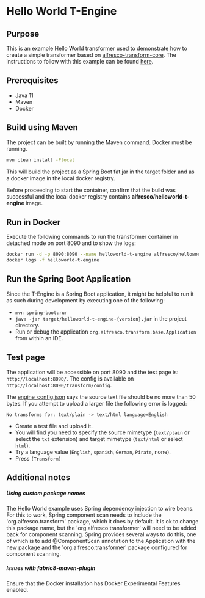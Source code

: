# Hello World T-Engine

## Purpose
This is an example Hello World transformer used to demonstrate how to create a simple transformer based on
[alfresco-transform-core](https://github.com/Alfresco/alfresco-transform-core).
The instructions to follow with this example can be found [here](https://github.com/Alfresco/acs-packaging/blob/master/docs/creating-a-t-engine.md).

## Prerequisites
* Java 11
* Maven
* Docker

## Build using Maven
The project can be built by running the Maven command. Docker must be running.
```bash
mvn clean install -Plocal
```
This will build the project as a Spring Boot fat jar in the target folder
and as a docker image in the local docker registry.

Before proceeding to start the container, confirm that the build was successful and the local docker
registry contains **alfresco/helloworld-t-engine** image.

## Run in Docker

Execute the following commands to run the transformer container in detached mode on port 8090 and to show the logs:

```bash
docker run -d -p 8090:8090 --name helloworld-t-engine alfresco/helloworld-t-engine:latest
docker logs -f helloworld-t-engine
```

## Run the Spring Boot Application

Since the T-Engine is a Spring Boot application, it might be helpful to run it as such during development by executing
one of the following:
* `mvn spring-boot:run`
* `java -jar target/helloworld-t-engine-{version}.jar` in the project directory.
* Run or debug the application `org.alfresco.transform.base.Application` from within an IDE.


## Test page

The application will be accessible on port 8090 and the test page is: `http://localhost:8090/`.
The config is available on `http://localhost:8090/transform/config`.

The [engine_config.json](src/main/resources/engine_config.json) says the source text file should be no
more than 50 bytes. If you attempt to upload a larger file the following error is logged:
```
No transforms for: text/plain -> text/html language=English
```

* Create a test file and upload it.
* You will find you need to specify the source mimetype (`text/plain` or select the `txt` extension) and target
mimetype (`text/html` or select `html`).
* Try a language value (`English`, `spanish`, `German`, `Pirate`, none).
* Press `[Transform]`

## Additional notes

##### Using custom package names
The Hello World example uses Spring dependency injection to wire beans.
For this to work, Spring component scan needs to include the 'org.alfresco.transform' package, which it does by default.
It is ok to change this package name, but the 'org.alfresco.transformer' will need to be added back for
component scanning. Spring provides several ways to do this, one of which is to add @ComponentScan annotation
to the Application with the new package and the 'org.alfresco.transformer' package configured for component scanning.

##### Issues with fabric8-maven-plugin
Ensure that the Docker installation has Docker Experimental Features enabled.
